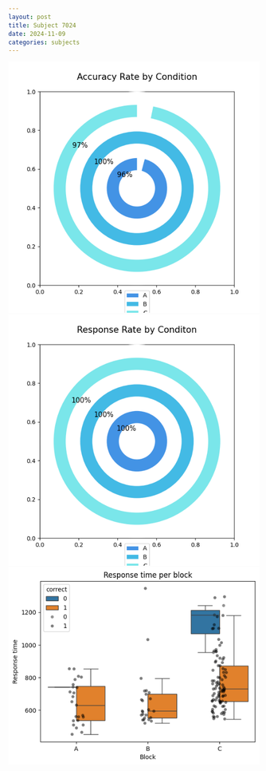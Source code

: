 ```yaml
---
layout: post
title: Subject 7024
date: 2024-11-09
categories: subjects
---
```


![](data/7024/run-4/7024_accuracy_rate.png)
![](data/7024/run-4/7024_response_rate.png)
![](data/7024/run-4/7024_rt.png)
